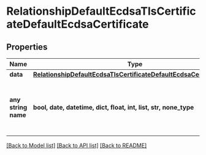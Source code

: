 # RelationshipDefaultEcdsaTlsCertificateDefaultEcdsaCertificate


## Properties
Name | Type | Description | Notes
------------ | ------------- | ------------- | -------------
**data** | [**RelationshipDefaultEcdsaTlsCertificateDefaultEcdsaCertificateData**](RelationshipDefaultEcdsaTlsCertificateDefaultEcdsaCertificateData.md) |  | [optional] 
**any string name** | **bool, date, datetime, dict, float, int, list, str, none_type** | any string name can be used but the value must be the correct type | [optional]

[[Back to Model list]](../README.md#documentation-for-models) [[Back to API list]](../README.md#documentation-for-api-endpoints) [[Back to README]](../README.md)


